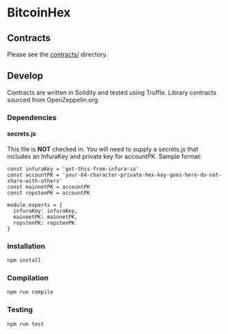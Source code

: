 # BitcoinHex

## Contracts
Please see the [contracts/](contracts) directory.

## Develop
Contracts are written in Solidity and tested using Truffle. Library contracts sourced from OpenZeppelin.org.

### Dependencies

#### secrets.js
This file is **NOT** checked in. You will need to supply a secrets.js that includes an InfuraKey and private key for accountPK. 
Sample format:
```
const infuraKey = 'get-this-from-infura-io'
const accountPK = 'your-64-character-private-hex-key-goes-here-do-not-share-with-others'
const mainnetPK = accountPK
const ropstenPK = accountPK

module.exports = {
  infuraKey: infuraKey,
  mainnetPK: mainnetPK,
  ropstenPK: ropstenPK
}
```

### Installation
```bash
npm install
```

### Compilation
```bash
npm run compile
```

### Testing
```bash
npm run test
```